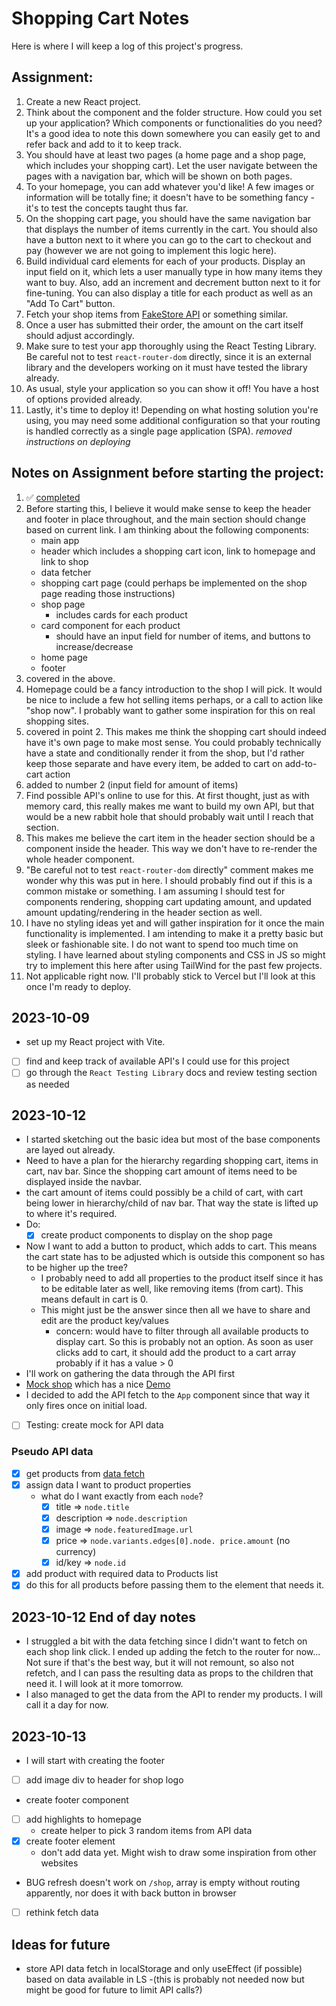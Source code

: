 # Shopping Cart Notes

Here is where I will keep a log of this project's progress. 

## Assignment:

1.  Create a new React project.
2.  Think about the component and the folder structure. How could you set up your application? Which components or functionalities do you need? It's a good idea to note this down somewhere you can easily get to and refer back and add to it to keep track.
3.  You should have at least two pages (a home page and a shop page, which includes your shopping cart). Let the user navigate between the pages with a navigation bar, which will be shown on both pages.
4.  To your homepage, you can add whatever you'd like! A few images or information will be totally fine; it doesn't have to be something fancy - it's to test the concepts taught thus far.
5.  On the shopping cart page, you should have the same navigation bar that displays the number of items currently in the cart. You should also have a button next to it where you can go to the cart to checkout and pay (however we are not going to implement this logic here).
6.  Build individual card elements for each of your products. Display an input field on it, which lets a user manually type in how many items they want to buy. Also, add an increment and decrement button next to it for fine-tuning. You can also display a title for each product as well as an "Add To Cart" button.
7.  Fetch your shop items from [FakeStore API](https://fakestoreapi.com) or something similar.
8.  Once a user has submitted their order, the amount on the cart itself should adjust accordingly.
9.  Make sure to test your app thoroughly using the React Testing Library. Be careful not to test `react-router-dom` directly, since it is an external library and the developers working on it must have tested the library already.
10. As usual, style your application so you can show it off! You have a host of options provided already.
11. Lastly, it's time to deploy it! Depending on what hosting solution you're using, you may need some additional configuration so that your routing is handled correctly as a single page application (SPA). *removed instructions on deploying*

## Notes on Assignment before starting the project:

1. ✅ [completed](#2023-10-09) 
2. Before starting this, I believe it would make sense to keep the header and footer in place throughout, and the main section should change based on current link. I am thinking about the following components:
    - main app
    - header which includes a shopping cart icon, link to homepage and link to shop 
    - data fetcher
    - shopping cart page (could perhaps be implemented on the shop page reading those instructions)
    - shop page
      - includes cards for each product
    - card component for each product
      - should have an input field for number of items, and buttons to increase/decrease
    - home page
    - footer
3. covered in the above. 
4. Homepage could be a fancy introduction to the shop I will pick. It would be nice to include a few hot selling items perhaps, or a call to action like "shop now". I probably want to gather some inspiration for this on real shopping sites. 
5. covered in point 2. This makes me think the shopping cart should indeed have it's own page to make most sense. You could probably technically have a state and conditionally render it from the shop, but I'd rather keep those separate and have every item, be added to cart on add-to-cart action
6. added to number 2 (input field for amount of items)
7. Find possible API's online to use for this. At first thought, just as with memory card, this really makes me want to build my own API, but that would be a new rabbit hole that should probably wait until I reach that section. 
8. This makes me believe the cart item in the header section should be a component inside the header. This way we don't have to re-render the whole header component. 
9. "Be careful not to test `react-router-dom` directly" comment makes me wonder why this was put in here. I should probably find out if this is a common mistake or something. I am assuming I should test for components rendering, shopping cart updating amount, and updated amount updating/rendering in the header section as well. 
10. I have no styling ideas yet and will gather inspiration for it once the main functionality is implemented. I am intending to make it a pretty basic but sleek or fashionable site. I do not want to spend too much time on styling. I have learned about styling components and CSS in JS so might try to implement this here after using TailWind for the past few projects. 
11. Not applicable right now. I'll probably stick to Vercel but I'll look at this once I'm ready to deploy. 

## 2023-10-09
- set up my React project with Vite. 
- [ ] find and keep track of available API's I could use for this project
- [ ] go through the `React Testing Library` docs and review testing section as needed

## 2023-10-12
- I started sketching out the basic idea but most of the base components are layed out already. 
- Need to have a plan for the hierarchy regarding shopping cart, items in cart, nav bar. Since the shopping cart amount of items need to be displayed inside the navbar.
- the cart amount of items could possibly be a child of cart, with cart being lower in hierarchy/child of nav bar. That way the state is lifted up to where it's required. 
- Do:
  - [x] create product components to display on the shop page
- Now I want to add a button to product, which adds to cart. This means the cart state has to be adjusted which is outside this component so has to be higher up the tree?
  - I probably need to add all properties to the product itself since it has to be editable later as well, like removing items (from cart). This means default in cart is 0.
  - This might just be the answer since then all we have to share and edit are the product key/values
    - concern: would have to filter through all available products to display cart. So this is probably not an option. As soon as user clicks add to cart, it should add the product to a cart array probably if it has a value > 0
- I'll work on gathering the data through the API first
- [Mock shop](https://mock.shop/) which has a nice [Demo](https://demostore.mock.shop/)
- I decided to add the API fetch to the `App` component since that way it only fires once on initial load.  

- [ ] Testing: create mock for API data

### Pseudo API data
- [x] get products from [data fetch](https://mock.shop/api?query={products(first:%2020){edges%20{node%20{id%20title%20description%20featuredImage%20{id%20url}%20variants(first:%203){edges%20{node%20{price%20{amount%20currencyCode}}}}}}}})
- [x] assign data I want to product properties
  - what do I want exactly from each `node`?
    - [x] title => `node.title`
    - [x] description => `node.description`
    - [x] image => `node.featuredImage.url`
    - [x] price => `node.variants.edges[0].node. price.amount` (no currency)
    - [x] id/key => `node.id`
- [x] add product with required data to Products list
- [x] do this for all products before passing them to the element that needs it. 

## 2023-10-12 End of day notes
- I struggled a bit with the data fetching since I didn't want to fetch on each shop link click. I ended up adding the fetch to the router for now... Not sure if that's the best way, but it will not remount, so also not refetch, and I can pass the resulting data as props to the children that need it. I will look at it more tomorrow. 
- I also managed to get the data from the API to render my products. I will call it a day for now.

## 2023-10-13
- I will start with creating the footer
- [ ] add image div to header for shop logo
- create footer component
- [ ] add highlights to homepage
  - create helper to pick 3 random items from API data
- [x] create footer element
  - don't add data yet. Might wish to draw some inspiration from other websites
- BUG refresh doesn't work on `/shop`, array is empty without routing apparently, nor does it with back button in browser
- [ ] rethink fetch data

## Ideas for future
- store API data fetch in localStorage and only useEffect (if possible) based on data available in LS
  -(this is probably not needed now but might be good for future to limit API calls?)